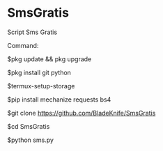 # SmsGratis
Script Sms Gratis

Command:

$pkg update && pkg upgrade

$pkg install git python

$termux-setup-storage

$pip install mechanize requests bs4

$git clone https://github.com/BladeKnife/SmsGratis

$cd SmsGratis

$python sms.py
